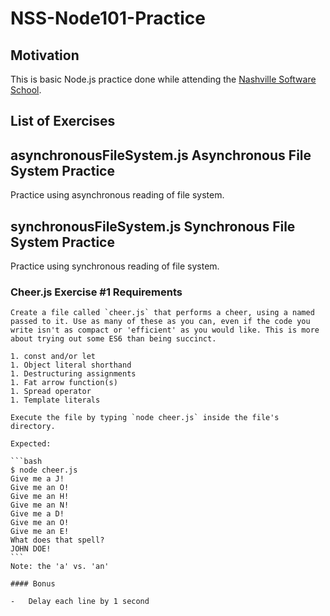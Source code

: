 # NSS-Node101-Practice
## Motivation
This is basic Node.js practice done while attending the [Nashville Software School](http://nashvillesoftwareschool.com/).


## List of Exercises

## asynchronousFileSystem.js Asynchronous File System Practice
Practice using asynchronous reading of file system.

## synchronousFileSystem.js Synchronous File System Practice
Practice using synchronous reading of file system.
### Cheer.js Exercise #1 Requirements
    Create a file called `cheer.js` that performs a cheer, using a named passed to it. Use as many of these as you can, even if the code you write isn't as compact or 'efficient' as you would like. This is more about trying out some ES6 than being succinct.

    1. const and/or let
    1. Object literal shorthand
    1. Destructuring assignments
    1. Fat arrow function(s)
    1. Spread operator
    1. Template literals  

    Execute the file by typing `node cheer.js` inside the file's directory.  

    Expected:  

    ```bash
    $ node cheer.js
    Give me a J!
    Give me an O!
    Give me an H!
    Give me an N!
    Give me a D!
    Give me an O!
    Give me an E!
    What does that spell?
    JOHN DOE!
    ```
    Note: the 'a' vs. 'an'

    #### Bonus

    -   Delay each line by 1 second